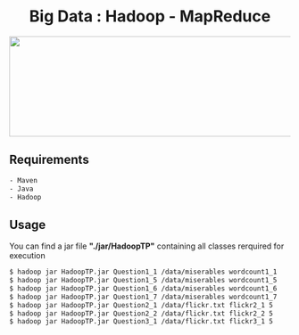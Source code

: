 # 
<h1 align=center>Big Data : Hadoop - MapReduce</h1>

<p align=center>
  <img src="https://upload.wikimedia.org/wikipedia/commons/thumb/3/38/Hadoop_logo_new.svg/2500px-Hadoop_logo_new.svg.png" width="650" height="180"/>
</p>


## Requirements
```sh
- Maven
- Java
- Hadoop
```

## Usage
You can find a jar file **"./jar/HadoopTP"** containing all classes rerquired for execution 

  ```sh
$ hadoop jar HadoopTP.jar Question1_1 /data/miserables wordcount1_1
$ hadoop jar HadoopTP.jar Question1_5 /data/miserables wordcount1_5
$ hadoop jar HadoopTP.jar Question1_6 /data/miserables wordcount1_6
$ hadoop jar HadoopTP.jar Question1_7 /data/miserables wordcount1_7
$ hadoop jar HadoopTP.jar Question2_1 /data/flickr.txt flickr2_1 5
$ hadoop jar HadoopTP.jar Question2_2 /data/flickr.txt flickr2_2 5
$ hadoop jar HadoopTP.jar Question3_1 /data/flickr.txt flickr3_1 5
```


